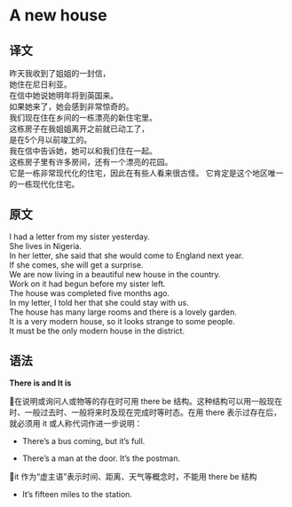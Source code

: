 # A new house

## 译文

昨天我收到了姐姐的一封信，  
她住在尼日利亚。  
在信中她说她明年将到英国来。  
如果她来了，她会感到非常惊奇的。  
我们现在住在乡间的一栋漂亮的新住宅里。  
这栋房子在我姐姐离开之前就已动工了，  
是在5个月以前竣工的。  
我在信中告诉她，她可以和我们住在一起。  
这栋房子里有许多房间，还有一个漂亮的花园。  
它是一栋非常现代化的住宅，因此在有些人看来很古怪。
它肯定是这个地区唯一的一栋现代化住宅。  

## 原文

I had a letter from my sister yesterday.  
She lives in Nigeria.  
In her letter, she said that she would come to England next year.  
If she comes, she will get a surprise.  
We are now living in a beautiful new house in the country.  
Work on it had begun before my sister left.  
The house was completed five months ago.  
In my letter, I told her that she could stay with us.  
The house has many large rooms and there is a lovely garden.  
It is a very modern house, so it looks strange to some people.  
It must be the only modern house in the district.  

## 语法

**There is and It is**  
  
🌸在说明或询问人或物等的存在时可用 there be 结构。这种结构可以用一般现在时、一般过去时、一般将来时及现在完成时等时态。在用 there 表示过存在后，就必须用 it 或人称代词作进一步说明：

- There’s a bus coming, but it’s full.

- There’s a man at the door. It’s the postman.  

🌸it 作为“虚主语”表示时间、距离、天气等概念时，不能用 there be 结构  

- It’s fifteen miles to the station.  
